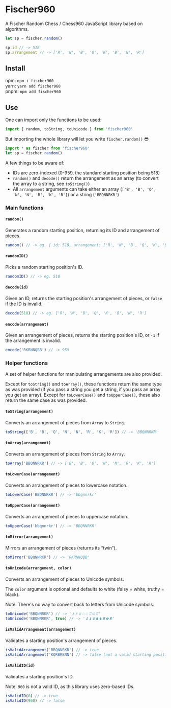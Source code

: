 # Fischer960

A Fischer Random Chess / Chess960 JavaScript library based on algorithms.

```js
let sp = fischer.random()

sp.id // -> 518
sp.arrangement // -> ['R', 'N', 'B', 'Q', 'K', 'B', 'N', 'R']
```

## Install

npm: `npm i fischer960`  
yarn: `yarn add fischer960`  
pnpm: `npm add fischer960`


## Use

One can import only the functions to be used:

```js
import { random, toString, toUnicode } from 'fischer960'
```

But importing the whole library will let you write `fischer.random()` 😎

```js
import * as fischer from 'fischer960'
let sp = fischer.random()
```

A few things to be aware of:

- IDs are zero-indexed (0-959, the standard starting position being 518)
- `random()` and `decode()` return the arrangement as an array (to convert the array to a string, see `toString()`)
- All `arrangement` arguments can take either an array (`['B', 'B', 'Q', 'N', 'N', 'R', 'K', 'R']`) or a string (`'BBQNNRKR'`)


### Main functions

#### `random()`

Generates a random starting position, returning its ID and arrangement of pieces.

```js
random() // -> eg. { id: 518, arrangement: ['R', 'N', 'B', 'Q', 'K', 'B', 'N', 'R'] }
```

#### `randomID()`

Picks a random starting position's ID.

```js
randomID() // -> eg. 518
```

#### `decode(id)`

Given an ID, returns the starting position's arrangement of pieces, or `false` if the ID is invalid.

```js
decode(518) // -> eg. ['R', 'N', 'B', 'Q', 'K', 'B', 'N', 'R']
```

#### `encode(arrangement)`

Given an arrangement of pieces, returns the starting position's ID, or `-1` if the arrangement is invalid.

```js
encode('RKRNNQBB') // -> 959
```


### Helper functions

A set of helper functions for manipulating arrangements are also provided.

Except for `toString()` and `toArray()`, these functions return the same type as was provided (if you pass a string you get a string, if you pass an array you get an array). Except for `toLowerCase()` and `toUpperCase()`, these also return the same case as was provided.

#### `toString(arrangement)`

Converts an arrangement of pieces from `Array` to `String`.

```js
toString(['B', 'B', 'Q', 'N', 'N', 'R', 'K', 'R']) // -> 'BBQNNRKR'
```

#### `toArray(arrangement)`

Converts an arrangement of pieces from `String` to `Array`.

```js
toArray('BBQNNRKR') // -> ['B', 'B', 'Q', 'N', 'N', 'R', 'K', 'R']
```

#### `toLowerCase(arrangement)`

Converts an arrangement of pieces to lowercase notation.

```js
toLowerCase('BBQNNRKR') // -> 'bbqnnrkr'
```

#### `toUpperCase(arrangement)`

Converts an arrangement of pieces to uppercase notation.

```js
toUpperCase('bbqnnrkr') // -> 'BBQNNRKR'
```

#### `toMirror(arrangement)`

Mirrors an arrangement of pieces (returns its “twin”).

```js
toMirror('BBQNNRKR') // -> 'RKRNNQBB'
```

#### `toUnicode(arrangement, color)`

Converts an arrangement of pieces to Unicode symbols.

The `color` argument is optional and defaults to white (falsy = white, truthy = black).

Note: There's no way to convert back to letters from Unicode symbols.

```js
toUnicode('BBQNNRKR') // -> '♗♗♕♘♘♖♔♖'
toUnicode('BBQNNRKR', true) // -> '♝♝♛♞♞♜♚♜'
```

#### `isValidArrangement(arrangement)`

Validates a starting position's arrangement of pieces.

```js
isValidArrangement('BBQNNRKR') // -> true
isValidArrangement('KQRBRBNN') // -> false (not a valid starting position)
```

#### `isValidID(id)`

Validates a starting position's ID.

Note: `960` is not a valid ID, as this library uses zero-based IDs.

```js
isValidID(0) // -> true
isValidID(960) // -> false
```
